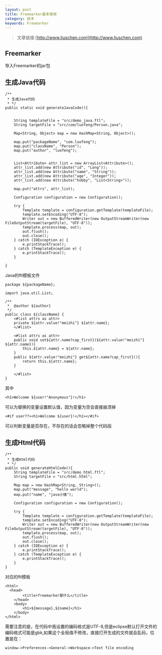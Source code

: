 ```yaml
---
layout: post
title: Freemarker基本使用
category: 技术
keywords: Freemarker
---
```


>文章链接:[http://www.liuschen.com](http://www.liuschen.com)


## Freemarker

导入Freemarker的jar包

## 生成Java代码

	/**
	 * 生成Java代码
	 * */
	public static void generateJavaCode(){
		

		String templateFile = "src/demo_java.ftl";
		String targetFile = "src/com/luofeng/Person.java";
		
		Map<String, Object> map = new HashMap<String, Object>();

		map.put("packageName", "com.luofeng");
		map.put("className", "Person");
		map.put("author", "luofeng");

		
        List<Attribute> attr_list = new ArrayList<Attribute>();
        attr_list.add(new Attribute("id", "Long"));
        attr_list.add(new Attribute("name", "String"));
        attr_list.add(new Attribute("age", "Integer"));
        attr_list.add(new Attribute("hobby", "List<String>"));

        map.put("attrs", attr_list);
        
        Configuration configuration = new Configuration();
		
		try {
			Template template = configuration.getTemplate(templateFile);
			template.setEncoding("UTF-8");
			Writer out = new BufferedWriter(new OutputStreamWriter(new FileOutputStream(targetFile), "UTF-8"));  
            template.process(map, out);
            out.flush();
            out.close();
		} catch (IOException e) {
			e.printStackTrace();
		} catch (TemplateException e) {
			e.printStackTrace();
		}
        
	}

Java的ftl模板文件

	package ${packageName};
	
	import java.util.List;
	
	/**
	 *  @author ${author}
	 */
	public class ${className} {
	    <#list attrs as attr> 
	    private ${attr.value!"meizhi"} ${attr.name};
	    </#list>
	
	    <#list attrs as attr>
	    public void set${attr.name?cap_first}(${attr.value!"meizhi"} ${attr.name}){
	        this.${attr.name} = ${attr.name};
	    }
	    public ${attr.value!"meizhi"} get${attr.name?cap_first}(){
	        return this.${attr.name};
	    }
	
	    </#list>
	}

其中

	<h1>Welcome ${user!"Anonymous"}!</h1>

可以为替换的变量设置默认值，因为变量为空会直接崩溃掉

	<#if user??><h1>Welcome ${user}!</h1></#if>

可以判断变量是否存在，不存在的话会忽略掉整个代码段


## 生成Html代码

	/**
	 * 生成Html代码
	 * */
	public void generateHtmlCode(){
		String templateFile = "src/demo_html.ftl";
		String targetFile = "src/html.html";
		
		Map map = new HashMap<String, String>();
		map.put("message", "hello world");
		map.put("name", "java小强");
		
		Configuration configuration = new Configuration();
		
		try {
			Template template = configuration.getTemplate(templateFile);
			template.setEncoding("UTF-8");
			Writer out = new BufferedWriter(new OutputStreamWriter(new FileOutputStream(targetFile), "UTF-8"));  
            template.process(map, out);
            out.flush();
            out.close();
		} catch (IOException e) {
			e.printStackTrace();
		} catch (TemplateException e) {
			e.printStackTrace();
		}
	}


对应的ftl模板

	<html>  
	  <head>  
	        <title>freemarker是什么</title>  
	    </head>  
	    <body>  
	        <h1>${message},${name}</h1>  
	    </body>  
	</html>

需要注意的是，在代码中我设置的编码格式是UTF-8,但是eclipse默认打开文件的编码格式可能是gbk,如果这个全局值不修改，直接打开生成的文件就会乱码，位置是在：

	window->Preferences->General->Workspace->Text file encoding